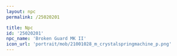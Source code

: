 ```yaml
---
layout: npc
permalink: /25020201

title: Npc
id: '25020201'
npc_name: 'Broken Guard MK II'
icon_url: 'portrait/mob/21001028_m_crystalspringmachine_p.png'
---
```

